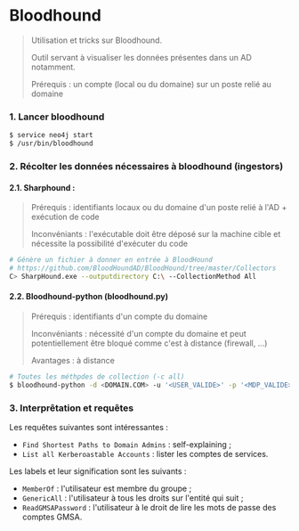 # Bloodhound

> Utilisation et tricks sur Bloodhound.
>
> Outil servant à visualiser les données présentes dans un AD notamment.
>
> Prérequis : un compte (local ou du domaine) sur un poste relié au domaine

### 1. Lancer bloodhound

```bash
$ service neo4j start
$ /usr/bin/bloodhound
```



### 2. Récolter les données nécessaires à bloodhound (ingestors) 

#### 2.1. Sharphound : 

> Prérequis : identifiants locaux ou du domaine d'un poste relié à l'AD + exécution de code
>
> Inconvéniants :  l'exécutable doit être déposé sur la machine cible  et nécessite la possibilité d'exécuter du code

```bash
# Génère un fichier à donner en entrée à BloodHound
# https://github.com/BloodHoundAD/BloodHound/tree/master/Collectors
C> SharpHound.exe --outputdirectory C:\ --CollectionMethod All
```



#### 2.2. Bloodhound-python (bloodhound.py)

> Prérequis : identifiants d'un compte du domaine
>
> Inconvéniants : nécessité d'un compte du domaine et peut potentiellement être bloqué comme c'est à distance (firewall, ...)
>
> Avantages : à distance

```bash
# Toutes les méthpdes de collection (-c all)
$ bloodhound-python -d <DOMAIN.COM> -u '<USER_VALIDE>' -p '<MDP_VALIDE>' -gc <NOM_DC> -c all -ns <IP_DNS>
```



### 3. Interprêtation et requêtes

Les requêtes suivantes sont intéressantes :

- `Find Shortest Paths to Domain Admins` : self-explaining ;
- `List all Kerberoastable Accounts` : lister les comptes de services. 



Les labels et leur signification sont les suivants :

- `MemberOf` : l'utilisateur est membre du groupe ;
- `GenericAll` : l'utilisateur à tous les droits sur l'entité qui suit ;
- `ReadGMSAPassword` : l'utilisateur à le droit de lire les mots de passe des comptes GMSA.

